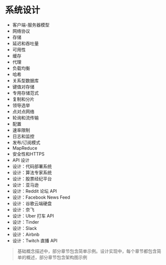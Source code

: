 # 系统设计

- 客户端-服务器模型
- 网络协议
- 存储
- 延迟和吞吐量
- 可用性
- 缓存
- 代理
- 负载均衡
- 哈希
- 关系型数据库
- 键值对存储
- 专用存储范式
- 复制和分片
- 领导选举
- 点对点网络
- 轮询和流传输
- 配置
- 速率限制
- 日志和监控
- 发布/订阅模式
- MapReduce
- 安全性和HTTPS
- API 设计
- 设计：代码部署系统
- 设计：算法专家系统
- 设计：股票经纪平台
- 设计：亚马逊
- 设计：Reddit 论坛 API
- 设计：Facebook News Feed
- 设计：谷歌云端硬盘
- 设计：奈飞
- 设计：Uber 打车 API
- 设计：Tinder
- 设计：Slack
- 设计：Airbnb
- 设计：Twitch 直播 API

> 基础概念描述中，部分章节包含简单示例。设计实现中，每个章节都包含简单的概述，部分章节包含架构图示例

